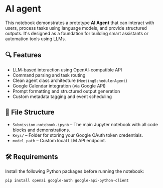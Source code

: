 # AI agent

This notebook demonstrates a prototype **AI Agent** that can interact with users, process tasks using language models, and provide structured outputs. It's designed as a foundation for building smart assistants or automation tools using LLMs.

## 🔍 Features

- LLM-based interaction using OpenAI-compatible API
- Command parsing and task routing
- Clean agent class architecture (`MeetingSchedulerAgent`)
- Google Calendar integration (via Google API)
- Prompt formatting and structured output generation
- Custom metadata tagging and event scheduling

## 📁 File Structure

- `Submission-notebook.ipynb` – The main Jupyter notebook with all code blocks and demonstrations.
- `Keys/` – Folder for storing your Google OAuth token credentials.
- `model_path` – Custom local LLM API endpoint.

## 🛠️ Requirements

Install the following Python packages before running the notebook:

```bash
pip install openai google-auth google-api-python-client
